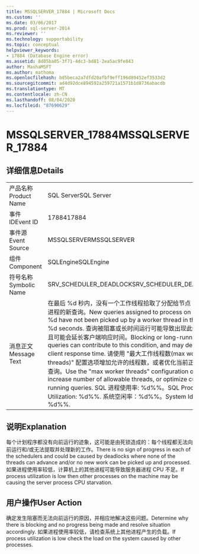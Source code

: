 ```yaml
---
title: MSSQLSERVER_17884 | Microsoft Docs
ms.custom: ''
ms.date: 03/06/2017
ms.prod: sql-server-2014
ms.reviewer: ''
ms.technology: supportability
ms.topic: conceptual
helpviewer_keywords:
- 17884 (Database Engine error)
ms.assetid: 8d05ba05-3f71-4dc3-bd81-2ea5ac9fe843
author: MashaMSFT
ms.author: mathoma
ms.openlocfilehash: bd5beca2a7dfd20afbf9eff196d89452ef3533d2
ms.sourcegitcommit: ad4d92dce894592a259721a1571b1d8736abacdb
ms.translationtype: MT
ms.contentlocale: zh-CN
ms.lasthandoff: 08/04/2020
ms.locfileid: "87690629"
---
```

# <a name="mssqlserver_17884"></a><span data-ttu-id="b2fe2-102">MSSQLSERVER_17884</span><span class="sxs-lookup"><span data-stu-id="b2fe2-102">MSSQLSERVER_17884</span></span>
    
## <a name="details"></a><span data-ttu-id="b2fe2-103">详细信息</span><span class="sxs-lookup"><span data-stu-id="b2fe2-103">Details</span></span>  
  
|||  
|-|-|  
|<span data-ttu-id="b2fe2-104">产品名称</span><span class="sxs-lookup"><span data-stu-id="b2fe2-104">Product Name</span></span>|<span data-ttu-id="b2fe2-105">SQL Server</span><span class="sxs-lookup"><span data-stu-id="b2fe2-105">SQL Server</span></span>|  
|<span data-ttu-id="b2fe2-106">事件 ID</span><span class="sxs-lookup"><span data-stu-id="b2fe2-106">Event ID</span></span>|<span data-ttu-id="b2fe2-107">17884</span><span class="sxs-lookup"><span data-stu-id="b2fe2-107">17884</span></span>|  
|<span data-ttu-id="b2fe2-108">事件源</span><span class="sxs-lookup"><span data-stu-id="b2fe2-108">Event Source</span></span>|<span data-ttu-id="b2fe2-109">MSSQLSERVER</span><span class="sxs-lookup"><span data-stu-id="b2fe2-109">MSSQLSERVER</span></span>|  
|<span data-ttu-id="b2fe2-110">组件</span><span class="sxs-lookup"><span data-stu-id="b2fe2-110">Component</span></span>|<span data-ttu-id="b2fe2-111">SQLEngine</span><span class="sxs-lookup"><span data-stu-id="b2fe2-111">SQLEngine</span></span>|  
|<span data-ttu-id="b2fe2-112">符号名称</span><span class="sxs-lookup"><span data-stu-id="b2fe2-112">Symbolic Name</span></span>|<span data-ttu-id="b2fe2-113">SRV_SCHEDULER_DEADLOCK</span><span class="sxs-lookup"><span data-stu-id="b2fe2-113">SRV_SCHEDULER_DEADLOCK</span></span>|  
|<span data-ttu-id="b2fe2-114">消息正文</span><span class="sxs-lookup"><span data-stu-id="b2fe2-114">Message Text</span></span>|<span data-ttu-id="b2fe2-115">在最后 %d 秒内，没有一个工作线程拾取了分配给节点 %d 上的进程的新查询。</span><span class="sxs-lookup"><span data-stu-id="b2fe2-115">New queries assigned to process on Node %d have not been picked  up by a worker thread in the last %d seconds.</span></span> <span data-ttu-id="b2fe2-116">查询被阻塞或长时间运行可能导致出现此情况，并且可能会延长客户端响应时间。</span><span class="sxs-lookup"><span data-stu-id="b2fe2-116">Blocking or long-running queries can contribute to this condition, and may degrade client response time.</span></span> <span data-ttu-id="b2fe2-117">请使用 "最大工作线程数(max worker threads)" 配置选项增加允许的线程数，或者优化当前正运行的查询。</span><span class="sxs-lookup"><span data-stu-id="b2fe2-117">Use the "max worker threads" configuration option to increase number  of allowable threads, or optimize current running queries.</span></span>  <span data-ttu-id="b2fe2-118">SQL 进程使用率: %d%%。</span><span class="sxs-lookup"><span data-stu-id="b2fe2-118">SQL Process Utilization: %d%%.</span></span> <span data-ttu-id="b2fe2-119">系统空闲率：%d%%。</span><span class="sxs-lookup"><span data-stu-id="b2fe2-119">System Idle: %d%%.</span></span>|  
  
## <a name="explanation"></a><span data-ttu-id="b2fe2-120">说明</span><span class="sxs-lookup"><span data-stu-id="b2fe2-120">Explanation</span></span>  
 <span data-ttu-id="b2fe2-121">每个计划程序都没有向前运行的迹象，这可能是由死锁造成的：每个线程都无法向前运行和/或无法提取并处理新的工作。</span><span class="sxs-lookup"><span data-stu-id="b2fe2-121">There is no sign of progress in each of the schedulers and could be caused by deadlocks where none of the threads can advance and/or no new work can be picked up and processed.</span></span> <span data-ttu-id="b2fe2-122">如果进程使用率较低，计算机上的其他进程可能导致服务器进程 CPU 不足。</span><span class="sxs-lookup"><span data-stu-id="b2fe2-122">If process utilization is low then other processes on the machine may be causing the server process CPU starvation.</span></span>  
  
## <a name="user-action"></a><span data-ttu-id="b2fe2-123">用户操作</span><span class="sxs-lookup"><span data-stu-id="b2fe2-123">User Action</span></span>  
 <span data-ttu-id="b2fe2-124">确定发生阻塞而无法向前运行的原因，并相应地解决这些问题。</span><span class="sxs-lookup"><span data-stu-id="b2fe2-124">Determine why there is blocking and no progress being made and resolve situation accordingly.</span></span> <span data-ttu-id="b2fe2-125">如果进程使用率较低，请检查系统上其他进程产生的负载。</span><span class="sxs-lookup"><span data-stu-id="b2fe2-125">If process utilization is low check the load on the system caused by other processes.</span></span>  
  
  
